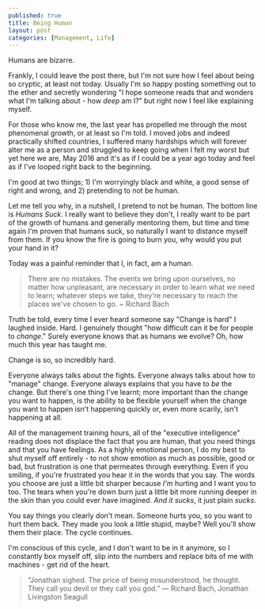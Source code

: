 ```yaml
---
published: true
title: Being Human
layout: post
categories: [Management, Life]
---
```

Humans are bizarre.

Frankly, I could leave the post there, but I'm not sure how I feel about being so cryptic, at least not today. Usually I'm so happy posting something out to the ether and secretly wondering "I hope someone reads that and wonders what I'm talking about - how _deep_ am I?" but right now I feel like explaining myself.

For those who know me, the last year has propelled me through the most phenomenal growth, or at least so I'm told. I moved jobs and indeed practically shifted countries, I suffered many hardships which will forever alter me as a person and struggled to keep going when I felt my worst but yet here we are, May 2016 and it's as if I could be a year ago today and feel as if I've looped right back to the beginning.

I'm good at two things; 1) I'm worryingly black and white, a good sense of right and wrong, and 2) pretending to not be human.

Let me tell you why, in a nutshell, I pretend to not be human. The bottom line is *Humans Suck*. I really want to believe they don't, I really want to be part of the growth of humans and generally mentoring them, but time and time again I'm proven that humans suck, so naturally I want to distance myself from them. If you know the fire is going to burn you, why would you put your hand in it?

Today was a painful reminder that I, in fact, am a human.

> There are no mistakes. The events we bring upon ourselves, no matter how unpleasant, are necessary in order to learn what we need to learn; whatever steps we take, they're necessary to reach the places we've chosen to go. ~ Richard Bach

Truth be told, every time I ever heard someone say "Change is hard" I laughed inside. Hard. I genuinely thought "how difficult can it be for people to _change_." Surely everyone knows that as humans we evolve? Oh, how much this year has taught me.

Change is so, so incredibly hard.

Everyone always talks about the fights. Everyone always talks about how to "manage" change. Everyone always explains that you have to *be* the change. But there's one thing I've learnt; more important than the change you want to happen, is the ability to be flexible yourself when the change you want to happen isn't happening quickly or, even more scarily, isn't happening at all.

All of the management training hours, all of the "executive intelligence" reading does not displace the fact that you are human, that you need things and that you have feelings. As a highly emotional person, I do my best to shut myself off entirely - to not show emotion as much as possible, good or bad, but frustration is one that permeates through everything. Even if you smiling, if you're frustrated you hear it in the words that you say. The words you choose are just a little bit sharper because *I'm* hurting and I want you to too. The tears when you're down burn just a little bit more running deeper in the skin than you could ever have imagined. _And it sucks_, it just plain *sucks*.

You say things you clearly don't mean. Someone hurts you, so you want to hurt them back. They made you look a little stupid, maybe? Well you'll show them their place. The cycle continues.

I'm conscious of this cycle, and I don't want to be in it anymore, so I constantly box myself off, slip into the numbers and replace bits of me with machines - get rid of the heart.

> “Jonathan sighed. The price of being misunderstood, he thought. They call you devil or they call you god.” ― Richard Bach, Jonathan Livingston Seagull
